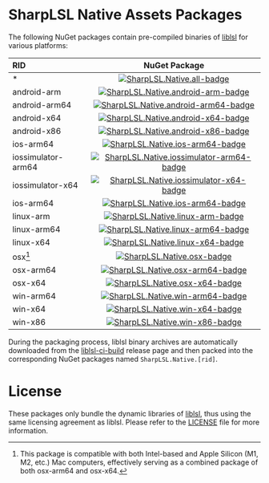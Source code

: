 # SharpLSL Native Assets Packages

The following NuGet packages contain pre-compiled binaries of [liblsl](https://github.com/sccn/liblsl) for various platforms:

| RID           |                        NuGet Package                         |
| :------------ | :----------------------------------------------------------: |
| *             |  [![SharpLSL.Native.all-badge]][SharpLSL.Native.all-nuget]   |
| android-arm   | [![SharpLSL.Native.android-arm-badge]][SharpLSL.Native.android-arm-nuget] |
| android-arm64 | [![SharpLSL.Native.android-arm64-badge]][SharpLSL.Native.android-arm64-nuget] |
| android-x64   | [![SharpLSL.Native.android-x64-badge]][SharpLSL.Native.android-x64-nuget] |
| android-x86   | [![SharpLSL.Native.android-x86-badge]][SharpLSL.Native.android-x86-nuget] |
| ios-arm64     | [![SharpLSL.Native.ios-arm64-badge]][SharpLSL.Native.ios-arm64-nuget] |
| iossimulator-arm64 | [![SharpLSL.Native.iossimulator-arm64-badge]][SharpLSL.Native.iossimulator-arm64-nuget] |
| iossimulator-x64 | [![SharpLSL.Native.iossimulator-x64-badge]][SharpLSL.Native.iossimulator-x64-nuget] |
| ios-arm64     | [![SharpLSL.Native.ios-arm64-badge]][SharpLSL.Native.ios-arm64-nuget] |
| linux-arm     | [![SharpLSL.Native.linux-arm-badge]][SharpLSL.Native.linux-arm-nuget] |
| linux-arm64   | [![SharpLSL.Native.linux-arm64-badge]][SharpLSL.Native.linux-arm64-nuget] |
| linux-x64     | [![SharpLSL.Native.linux-x64-badge]][SharpLSL.Native.linux-x64-nuget] |
| osx[^1]       |  [![SharpLSL.Native.osx-badge]][SharpLSL.Native.osx-nuget]   |
| osx-arm64     | [![SharpLSL.Native.osx-arm64-badge]][SharpLSL.Native.osx-arm64-nuget] |
| osx-x64       | [![SharpLSL.Native.osx-x64-badge]][SharpLSL.Native.osx-x64-nuget] |
| win-arm64     | [![SharpLSL.Native.win-arm64-badge]][SharpLSL.Native.win-arm64-nuget] |
| win-x64       | [![SharpLSL.Native.win-x64-badge]][SharpLSL.Native.win-x64-nuget] |
| win-x86       | [![SharpLSL.Native.win-x86-badge]][SharpLSL.Native.win-x86-nuget] |

[SharpLSL.Native.all-badge]: https://img.shields.io/nuget/v/SharpLSL.Native.all.svg
[SharpLSL.Native.all-nuget]: https://www.nuget.org/packages/SharpLSL.Native.all
[SharpLSL.Native.android-arm-badge]: https://img.shields.io/nuget/v/SharpLSL.Native.android-arm.svg
[SharpLSL.Native.android-arm-nuget]: https://www.nuget.org/packages/SharpLSL.Native.android-arm
[SharpLSL.Native.android-arm64-badge]: https://img.shields.io/nuget/v/SharpLSL.Native.android-arm64.svg
[SharpLSL.Native.android-arm64-nuget]: https://www.nuget.org/packages/SharpLSL.Native.android-arm64
[SharpLSL.Native.android-x64-badge]: https://img.shields.io/nuget/v/SharpLSL.Native.android-x64.svg
[SharpLSL.Native.android-x64-nuget]: https://www.nuget.org/packages/SharpLSL.Native.android-x64
[SharpLSL.Native.android-x86-badge]: https://img.shields.io/nuget/v/SharpLSL.Native.android-x86.svg
[SharpLSL.Native.android-x86-nuget]: https://www.nuget.org/packages/SharpLSL.Native.android-x86
[SharpLSL.Native.ios-arm64-badge]: https://img.shields.io/nuget/v/SharpLSL.Native.ios-arm64.svg
[SharpLSL.Native.ios-arm64-nuget]: https://www.nuget.org/packages/SharpLSL.Native.ios-arm64
[SharpLSL.Native.iossimulator-arm64-badge]: https://img.shields.io/nuget/v/SharpLSL.Native.iossimulator-arm64.svg
[SharpLSL.Native.iossimulator-arm64-nuget]: https://www.nuget.org/packages/SharpLSL.Native.iossimulator-arm64
[SharpLSL.Native.iossimulator-x64-badge]: https://img.shields.io/nuget/v/SharpLSL.Native.iossimulator-x64.svg
[SharpLSL.Native.iossimulator-x64-nuget]: https://www.nuget.org/packages/SharpLSL.Native.iossimulator-x64
[SharpLSL.Native.linux-arm-badge]: https://img.shields.io/nuget/v/SharpLSL.Native.linux-arm.svg
[SharpLSL.Native.linux-arm-nuget]: https://www.nuget.org/packages/SharpLSL.Native.linux-arm
[SharpLSL.Native.linux-arm64-badge]: https://img.shields.io/nuget/v/SharpLSL.Native.linux-arm64.svg
[SharpLSL.Native.linux-arm64-nuget]: https://www.nuget.org/packages/SharpLSL.Native.linux-arm64
[SharpLSL.Native.linux-x64-badge]: https://img.shields.io/nuget/v/SharpLSL.Native.linux-x64.svg
[SharpLSL.Native.linux-x64-nuget]: https://www.nuget.org/packages/SharpLSL.Native.linux-x64
[SharpLSL.Native.osx-badge]: https://img.shields.io/nuget/v/SharpLSL.Native.osx.svg
[SharpLSL.Native.osx-nuget]: https://www.nuget.org/packages/SharpLSL.Native.osx
[SharpLSL.Native.osx-arm64-badge]: https://img.shields.io/nuget/v/SharpLSL.Native.osx-arm64.svg
[SharpLSL.Native.osx-arm64-nuget]: https://www.nuget.org/packages/SharpLSL.Native.osx-arm64
[SharpLSL.Native.osx-x64-badge]: https://img.shields.io/nuget/v/SharpLSL.Native.osx-x64.svg
[SharpLSL.Native.osx-x64-nuget]: https://www.nuget.org/packages/SharpLSL.Native.osx-x64
[SharpLSL.Native.win-arm64-badge]: https://img.shields.io/nuget/v/SharpLSL.Native.win-arm64.svg
[SharpLSL.Native.win-arm64-nuget]: https://www.nuget.org/packages/SharpLSL.Native.win-arm64
[SharpLSL.Native.win-x64-badge]: https://img.shields.io/nuget/v/SharpLSL.Native.win-x64.svg
[SharpLSL.Native.win-x64-nuget]: https://www.nuget.org/packages/SharpLSL.Native.win-x64
[SharpLSL.Native.win-x86-badge]: https://img.shields.io/nuget/v/SharpLSL.Native.win-x86.svg
[SharpLSL.Native.win-x86-nuget]: https://www.nuget.org/packages/SharpLSL.Native.win-x86

During the packaging process, liblsl binary archives are automatically downloaded from the [liblsl-ci-build](https://github.com/myd7349/liblsl-ci-build) release page and then packed into the corresponding NuGet packages named `SharpLSL.Native.[rid]`.

[^1]: This package is compatible with both Intel-based and Apple Silicon (M1, M2, etc.) Mac computers, effectively serving as a combined package of both osx-arm64 and osx-x64.

# License

These packages only bundle the dynamic libraries of [liblsl](https://github.com/sccn/liblsl), thus using the same licensing agreement as liblsl. Please refer to the [LICENSE](./LICENSE) file for more information.

